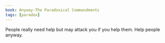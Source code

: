 ```yaml
---
book: Anyway-The Paradoxical Commandments
tags: [paradox]
---
```

People really need help but may attack you if you help them. Help people anyway.